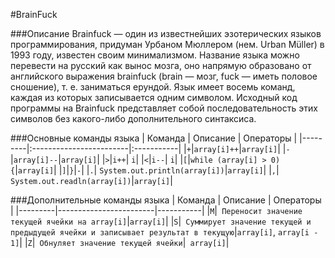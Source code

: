 #BrainFuck

###Описание
Brainfuck — один из известнейших эзотерических языков 
программирования, придуман Урбаном Мюллером 
(нем. Urban Müller) в 1993 году, известен своим 
минимализмом. Название языка можно перевести на 
русский как вынос мозга, оно напрямую образовано от 
английского выражения brainfuck 
(brain — мозг, fuck — иметь половое сношение), 
т. е. заниматься ерундой. Язык имеет восемь команд, 
каждая из которых записывается одним символом. 
Исходный код программы на Brainfuck представляет 
собой последовательность этих символов без какого-либо 
дополнительного синтаксиса.

###Основные команды языка
| Команда | Описание               | Операторы |
|---------|:------------------------|:-----------|
|`+`|`array[i]++`|`array[i]`|
|`-`|`array[i]--`|`array[i]`|
|`>`|`i++`| `i`|
|`<`|`i--`| `i`|
|`[`|`while (array[i] > 0) {`|`array[i]`|
|`]`|`}`|`-`|
|`.`| `System.out.println(array[i])`|`array[i]`|
|`,`| `System.out.readln(array[i])`|`array[i]`|

###Дополнительные команды языка
| Команда | Описание               | Операторы |
|---------|------------------------|-----------|
|`M`|` Переносит значение текущей ячейки на array[i]`|`array[i]`|
|`S`|` Суммирует значение текущей и предыдущей ячейки и записывает результат в текущую`|`array[i]`, `array[i - 1]`|
|`Z`|` Обнуляет значение текущей ячейки`|` array[i]`|
